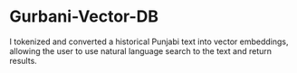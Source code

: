 # Gurbani-Vector-DB
I tokenized and converted a historical Punjabi text into vector embeddings, allowing the user to use natural language search to the text and return results. 
